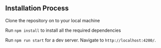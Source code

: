 ## Installation Process

Clone the repository on to your local machine

Run `npm install` to install all the required dependencies

Run `npm run start` for a dev server. Navigate to `http://localhost:4200/`.
